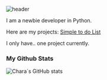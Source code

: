 ![header](https://capsule-render.vercel.app/api?type=waving&height=300&color=gradient&text=Welcome%20to%20my%20page!&textBg=false)

I am a newbie developer in Python.

Here are my projects:
[Simple to do List](https://github.com/CharaDreemurr6/simple-to-do-list)

I only have.. one project currently.

### My Github Stats
![Chara´s GitHub stats](https://github-readme-stats.vercel.app/api?username=CharaDreemurr6&show_icons=true&theme=dark)



<!--
**CharaDreemurr6/CharaDreemurr6** is a ✨ _special_ ✨ repository because its `README.md` (this file) appears on your GitHub profile.

Here are some ideas to get you started:

- 🔭 I’m currently working on ...
- 🌱 I’m currently learning ...
- 👯 I’m looking to collaborate on ...
- 🤔 I’m looking for help with ...
- 💬 Ask me about ...
- 📫 How to reach me: ...
- 😄 Pronouns: ...
- ⚡ Fun fact: ...
-->
